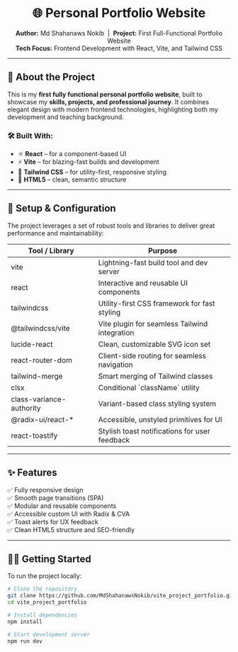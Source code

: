 <h1 align="center">🌐 Personal Portfolio Website</h1>

<p align="center">
  <b>Author:</b> Md Shahanaws Nokib &nbsp;|&nbsp;
  <b>Project:</b> First Full-Functional Portfolio Website<br>
  <b>Tech Focus:</b> Frontend Development with React, Vite, and Tailwind CSS
</p>

---

## 🚀 About the Project

This is my **first fully functional personal portfolio website**, built to showcase my **skills, projects, and professional journey**. It combines elegant design with modern frontend technologies, highlighting both my development and teaching background.

### 🛠️ Built With:
- ⚛️ **React** – for a component-based UI
- ⚡ **Vite** – for blazing-fast builds and development
- 🎨 **Tailwind CSS** – for utility-first, responsive styling
- 🧱 **HTML5** – clean, semantic structure

---

## 🔧 Setup & Configuration

The project leverages a set of robust tools and libraries to deliver great performance and maintainability:

<table>
  <thead>
    <tr>
      <th>Tool / Library</th>
      <th>Purpose</th>
    </tr>
  </thead>
  <tbody>
    <tr>
      <td>vite</td>
      <td>Lightning-fast build tool and dev server</td>
    </tr>
    <tr>
      <td>react</td>
      <td>Interactive and reusable UI components</td>
    </tr>
    <tr>
      <td>tailwindcss</td>
      <td>Utility-first CSS framework for fast styling</td>
    </tr>
    <tr>
      <td>@tailwindcss/vite</td>
      <td>Vite plugin for seamless Tailwind integration</td>
    </tr>
    <tr>
      <td>lucide-react</td>
      <td>Clean, customizable SVG icon set</td>
    </tr>
    <tr>
      <td>react-router-dom</td>
      <td>Client-side routing for seamless navigation</td>
    </tr>
    <tr>
      <td>tailwind-merge</td>
      <td>Smart merging of Tailwind classes</td>
    </tr>
    <tr>
      <td>clsx</td>
      <td>Conditional `className` utility</td>
    </tr>
    <tr>
      <td>class-variance-authority</td>
      <td>Variant-based class styling system</td>
    </tr>
    <tr>
      <td>@radix-ui/react-*</td>
      <td>Accessible, unstyled primitives for UI</td>
    </tr>
    <tr>
      <td>react-toastify</td>
      <td>Stylish toast notifications for user feedback</td>
    </tr>
  </tbody>
</table>

---

## ✨ Features

✅ Fully responsive design  
✅ Smooth page transitions (SPA)  
✅ Modular and reusable components  
✅ Accessible custom UI with Radix & CVA  
✅ Toast alerts for UX feedback  
✅ Clean HTML5 structure and SEO-friendly

---

## 🧑‍💻 Getting Started

To run the project locally:

```bash
# Clone the repository
git clone https://github.com/MdShahanawsNokib/vite_project_portfolio.git
cd vite_project_portfolio

# Install dependencies
npm install

# Start development server
npm run dev
